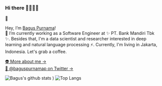### Hi there 👋👋👋😜

👾

Hey, I’m [Bagus Purnama](https://baguspurnama.com)!<br/>
🔭 I’m currently working as a Software Engineer at ✨ PT. Bank Mandiri Tbk ✨. Besides that, I'm a data scientist and researcher interested in deep learning and natural language processing ⚡. Currently, I'm living in Jakarta, Indonesia. Let's grab a coffee.

[👽 More about me →](https://baguspurnama.com)<br/>
[👻 @baguspurnamap on Twitter →](https://twitter.com/BagusPurnamaP)

![Bagus's github stats](https://github-readme-stats.vercel.app/api?username=baguspurnama98&show=reviews,discussions_started,discussions_answered,prs_merged,prs_merged_percentage&show_icons=true&hide_border=true&count_private=true&theme=dark)
)
![Top Langs](https://github-readme-stats.vercel.app/api/top-langs/?username=baguspurnama98&hide_progress=true&theme=dark)
<!--
**baguspurnama98/baguspurnama98** is a ✨ _special_ ✨ repository because its `README.md` (this file) appears on your GitHub profile.

Here are some ideas to get you started:

- 🔭 I’m currently working on ...
- 🌱 I’m currently learning ...
- 👯 I’m looking to collaborate on ...
- 🤔 I’m looking for help with ...
- 💬 Ask me about ...
- 📫 How to reach me: ...
- 😄 Pronouns: ...
- ⚡ Fun fact: ...
👾

Hey, I’m Brian.

I’m a product designer, podcaster, and writer, currently living in San Francisco. Right now I’m building native mobile apps at GitHub. Let’s grab a coffee.

More about me →
My personal website
@brian_lovin on Twitter →
-->
